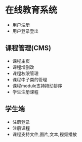 # 在线教育系统
- 用户注册
- 用户登录登出

## 课程管理(CMS)
- 课程主页
- 课程增删改
- 课程权限管理
- 课程中子类的管理
- 课程module支持拖动排序
- 学生注册课程

## 学生端
- 注册登录
- 注册课程
- 课程支持文件,图片,文本,视频播放